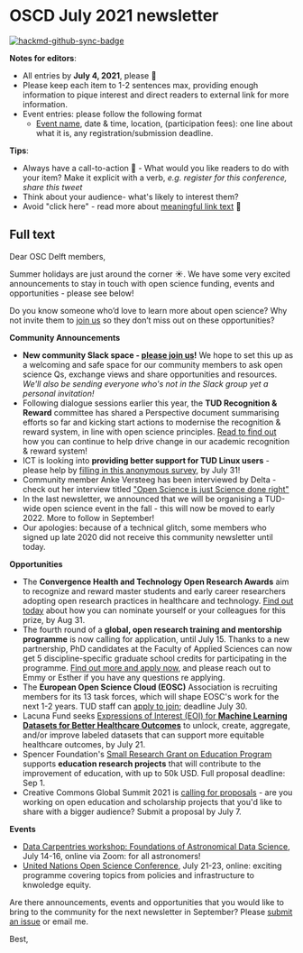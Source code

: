 # OSCD July 2021 newsletter

[![hackmd-github-sync-badge](https://hackmd.io/hDSVvSvNSauLT2FSMGhO5Q/badge)](https://hackmd.io/hDSVvSvNSauLT2FSMGhO5Q)

**Notes for editors**: 
- All entries by **July 4, 2021**, please :pray: 
- Please keep each item to 1-2 sentences max, providing enough information to pique interest and direct readers to external link for more information. 
- Event entries: please follow the following format
    -  [Event name](eventlink), date & time, location, (participation fees): one line about what it is, any registration/submission deadline.

**Tips**:
- Always have a call-to-action :loudspeaker: - What would you like readers to do with your item? Make it explicit with a verb, *e.g. register for this conference, share this tweet*
- Think about your audience- what's likely to interest them? 
- Avoid "click here" - read more about [meaningful link text](https://accessibility.princeton.edu/how/content/links) :link:

## Full text

Dear OSC Delft members,

Summer holidays are just around the corner :sunny:. We have some very excited announcements to stay in touch with open science funding, events and opportunities - please see below!

Do you know someone who’d love to learn more about open science? Why not invite them to [join us](https://osc-delft.github.io/join) so they don’t miss out on these opportunities?

**Community Announcements**
- **New community Slack space - [please join us](https://join.slack.com/t/osc-delft/shared_invite/zt-857n65au-tz0kMaLXweiMlwpPPeXR2g)!** We hope to set this up as a welcoming and safe space for our community members to ask open science Qs, exchange views and share opportunities and resources. *We'll also be sending everyone who's not in the Slack group yet a personal invitation!*
- Following dialogue sessions earlier this year, the **TUD Recognition & Reward** committee has shared a Perspective document summarising efforts so far and kicking start actions to modernise the recognition & reward system, in line with open science principles. [Read to find out](https://www.tudelft.nl/en/about-tu-delft/strategy/recognition-rewards-perspective) how you can continue to help drive change in our academic recognition & reward system!
- ICT is looking into **providing better support for TUD Linux users** - please help by [filling in this anonymous survey](https://forms.office.com/Pages/ResponsePage.aspx?id=TVJuCSlpMECM04q0LeCIe94FfdLZBk9Gqru4VoPIRbNUNTdYODVCMUk0T1kzNThCVU5SMlhaTkVZTyQlQCN0PWcu), by July 31!
- Community member Anke Versteeg has been interviewed by Delta - check out her interview titled ["Open Science is just Science done right"](https://www.delta.tudelft.nl/article/open-science-just-science-done-right?fbclid=IwAR3u7uhosftCyf4u_56G6Kr7s4ieDWJWQ3q0XgDHzRuVeLLP8doohjAGz1M#)
- In the last newsletter, we announced that we will be organising a TUD-wide open science event in the fall - this will now be moved to early 2022. More to follow in September!
- Our apologies: because of a technical glitch, some members who signed up late 2020 did not receive this community newsletter until today.

**Opportunities**
- The **Convergence Health and Technology Open Research Awards** aim to recognize and reward master students and early career researchers adopting open research practices in healthcare and technology. [Find out today](https://osc-delft.github.io/posts) about how you can nominate yourself or your colleagues for this prize, by Aug 31.
- The fourth round of a **global, open research training and mentorship programme** is now calling for application, until July 15. Thanks to a new partnership, PhD candidates at the Faculty of Applied Sciences can now get 5 discipline-specific graduate school credits for participating in the programme. [Find out more and apply now](https://openlifesci.org), and please reach out to Emmy or Esther if you have any questions re applying. 
- The **European Open Science Cloud (EOSC)** Association is recruiting members for its 13 task forces, which will shape EOSC's work for the next 1-2 years. TUD staff can [apply to join](https://www.eosc.eu/news/call-members-eosc-association-task-forces); deadline July 30.
- Lacuna Fund seeks [Expressions of Interest (EOI) for **Machine Learning Datasets for Better Healthcare Outcomes**](https://lacunafund.org/apply/) to unlock, create, aggregate, and/or improve labeled datasets that can support more equitable healthcare outcomes, by July 21.
- Spencer Foundation's [Small Research Grant on Education Program](https://www.spencer.org/grant_types/small-research-grant) supports **education research projects** that will contribute to the improvement of education, with up to 50k USD. Full proposal deadline: Sep 1. 
- Creative Commons Global Summit 2021 is [calling for proposals](https://creativecommons.org/2021/06/02/the-2021-cc-global-summit-call-for-proposals-is-now-open/) - are you working on open education and scholarship projects that you'd like to share with a bigger audience? Submit a proposal by July 7.



**Events**
- [Data Carpentries workshop: Foundations of Astronomical Data Science](https://community.data.4tu.nl/2021/06/28/data-carpentry-workshop-foundations-of-astronomical-data-science-workshop-14-16-of-july-2021/), July 14-16, online via Zoom: for all astronomers!
- [United Nations Open Science Conference](https://www.un.org/en/library/OS21), July 21-23, online: exciting programme covering topics from policies and infrastructure to knwoledge equity. 

Are there announcements, events and opportunities that you would like to bring to the community for the next newsletter in September? Please [submit an issue](https://github.com/osc-delft/newsletters/issues) or email me.

Best,